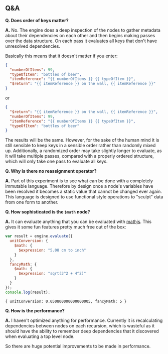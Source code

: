 ## Q&A

__Q. Does order of keys matter?__

__A.__ No. The engine does a deep inspection of the nodes to gather metadata about their dependencies on each other and then begins making passes over the data structure. On each pass it evaluates all keys that don't have unresolved dependencies.

Basically this means that it doesn't matter if you enter:

```json
{
  "numberOfItems": 99,
  "typeOfItem": "bottles of beer",
  "itemReference": "{{ numberOfItems }} {{ typeOfItem }}",
  "$return": "{{ itemReference }} on the wall, {{ itemReference }}"
}
```

or

```json
{
  "$return": "{{ itemReference }} on the wall, {{ itemReference }}",
  "numberOfItems": 99,
  "itemReference": "{{ numberOfItems }} {{ typeOfItem }}",
  "typeOfItem": "bottles of beer"
}
```

The results will be the same. However, for the sake of the human mind it is still sensible to keep keys in a sensible order rather than randomly mixed up. Additionally, a randomized order may take slightly longer to evaluate, as it will take multiple passes, compared with a properly ordered structure, which will only take one pass to evaluate all keys.

__Q. Why is there no reassignment operator?__

__A.__ Part of this experiment is to see what can be done with a completely immutable language. Therefore by design once a node's variables have been resolved it becomes a static value that cannot be changed ever again. This language is designed to use functional style operations to "sculpt" data from one form to another.

__Q. How sophisticated is the `$math` node?__

__A.__ It can evaluate anything that you can be evaluated with [mathjs](http://mathjs.org/). This gives it some fun features pretty much free out of the box:

```js
var result = engine.evaluate({
  unitConversion: {
    $math: {
      $expression: "5.08 cm to inch"
    }
  },
  fancyMath: {
    $math: {
      $expression: "sqrt(3^2 + 4^2)"
    }
  }
});
console.log(result);
```

```
{ unitConversion: 0.050800000000000005, fancyMath: 5 }
```

__Q. How is the performance?__

__A.__ I haven't optimized anything for performance. Currently it is recalculating dependencies between nodes on each recursion, which is wasteful as it should have the ability to remember deep dependencies that it discovered when evaluating a top level node.

So there are huge potential improvements to be made in performance.